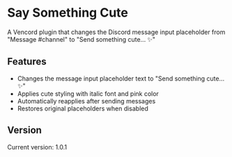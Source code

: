 # Say Something Cute

A Vencord plugin that changes the Discord message input placeholder from "Message #channel" to "Send something cute... ✨"

## Features

- Changes the message input placeholder text to "Send something cute... ✨"
- Applies cute styling with italic font and pink color
- Automatically reapplies after sending messages
- Restores original placeholders when disabled

## Version

Current version: 1.0.1
